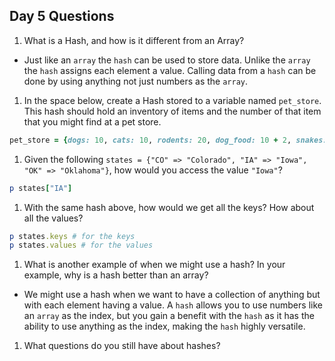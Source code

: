## Day 5 Questions

1. What is a Hash, and how is it different from an Array?

* Just like an `array` the `hash` can be used to store data. Unlike the `array` the `hash` assigns each element a value. Calling data from a `hash` can be done by using anything not just numbers as the `array`. 


1. In the space below, create a Hash stored to a variable named `pet_store`.  This hash should hold an inventory of items and the number of that item that you might find at a pet store.

```ruby
pet_store = {dogs: 10, cats: 10, rodents: 20, dog_food: 10 + 2, snakes: 6}
```

1. Given the following `states = {"CO" => "Colorado", "IA" => "Iowa", "OK" => "Oklahoma"}`, how would you access the value `"Iowa"`?

```ruby
p states["IA"]
```

1. With the same hash above, how would we get all the keys?  How about all the values?

```ruby
p states.keys # for the keys
p states.values # for the values
```

1. What is another example of when we might use a hash?  In your example, why is a hash better than an array?

* We might use a hash when we want to have a collection of anything but with each element having a value. A `hash` allows you to use numbers like an `array` as the index, but you gain a benefit with the `hash` as it has the ability to use anything as the index, making the `hash` highly versatile.

1. What questions do you still have about hashes?

